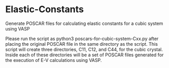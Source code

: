 # Elastic-Constants
Generate POSCAR files for calculating elastic constants for a cubic system using VASP

Please run the script as python3 poscars-for-cubic-system-Cxx.py after placing the original POSCAR file in the same directory as the script.
This script will create three directories, C11, C12, and C44, for the cubic crystal. Inside each of these directories will be a set of POSCAR files generated for the execution of E-V calculations using VASP.

